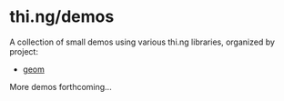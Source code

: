 # thi.ng/demos

A collection of small demos using various thi.ng libraries, organized by project:

- [geom](geom/)

More demos forthcoming...
